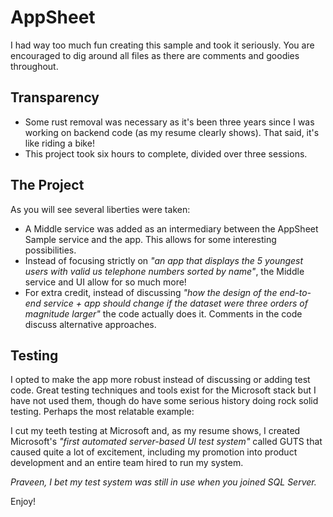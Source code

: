 # AppSheet

I had way too much fun creating this sample and took it seriously. You are encouraged to dig around all files as there are comments and goodies throughout.

## Transparency
- Some rust removal was necessary as it's been three years since I was working on backend code (as my resume clearly shows). That said, it's like riding a bike!
- This project took six hours to complete, divided over three sessions.

## The Project
As you will see several liberties were taken:

- A Middle service was added as an intermediary between the AppSheet Sample service and the app. This allows for some interesting possibilities.
- Instead of focusing strictly on *"an app that displays the 5 youngest users with valid us telephone numbers sorted by name"*, the Middle service and UI allow for so much more!
- For extra credit, instead of discussing *"how the design of the end-to-end service + app should change if the dataset were three orders of magnitude larger"* the code actually does it. Comments in the code discuss alternative approaches.

## Testing
I opted to make the app more robust instead of discussing or adding test code. Great testing techniques and tools exist for the Microsoft stack but I have not used them, though do have some serious history doing rock solid testing. Perhaps the most relatable example:

I cut my teeth testing at Microsoft and, as my resume shows, I created Microsoft's *"first automated server-based UI test system"* called GUTS that caused quite a lot of excitement, including my promotion into product development and an entire team hired to run my system.

*Praveen, I bet my test system was still in use when you joined SQL Server.*

Enjoy!
